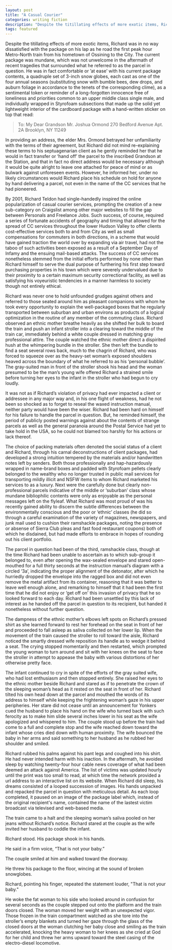```yaml
---
layout: post
title: "A Casual Courier"
categories: writing fiction
description: "Despite the titillating effects of more exotic items, Richard was in no way dissatisfied with the package on his lap as he road the first peak hour Metro-North train from his hometown of Ossining to the City."
tags: featured
---
```


Despite the titillating effects of more exotic items, Richard was in no way dissatisfied with the package on his lap as he road the first peak hour Metro-North train from his hometown of Ossining to the City. The current package was mundane, which was not unwelcome in the aftermath of recent tragedies that surrounded what he referred to as the parcel in question. He was in fact comfortable or ’at ease’ with his current package contents, a quadruple set of 3-inch snow globes, each cast as one of the four annual seasons (substituting snow with bumble bees, dew drops, and auburn foliage in accordance to the tenets of the corresponding clime), as a sentimental token or reminder of a long-forgotten innocence free of loneliness and priorities common to an upper middle class single male, and individually wrapped in Styrofoam subsections that made up the solid yet lightweight interior of the cardboard package with a hand-written sticker on top that read:

>    To:
>        My Dear Grandson Mr. Joshua Ormond
>        270 Bedford Avenue
>       Apt. 2A
>        Brooklyn, NY 11249


In providing an address, the elder Mrs. Ormond betrayed her unfamiliarity with the terms of their agreement, but Richard did not mind re-explaining these terms to his septuagenarian client as he gently reminded her that he would in fact transfer or ‘hand off’ the parcel to the inscribed Grandson at the Station, and that in fact no direct address would be necessary although it would be quite alright to leave one attached for peace of mind or as bulwark against unforeseen events. However, he informed her, under no likely circumstances would Richard place his schedule on hold for anyone by hand delivering a parcel, not even in the name of the CC services that he had pioneered.

By 2001, Richard Teldon had single-handedly inspired the online popularization of casual courier services, prompting the creation of a new sub-category on Craigslist among other major websites to fill the gap between Personals and Freelance Jobs. Such success, of course, required a series of fortunate accidents of geography and timing that allowed for the spread of CC services throughout the lower Hudson Valley to offer clients cost-effective services both to and from City as well as small compensations for commuters in both directions, in a scheme that would have gained traction the world over by expanding via air travel, had not the taboo of such activities been exposed as a result of a September Day of Infamy and the ensuing mail-based attacks. The success of CC services nonetheless stemmed from the initial efforts performed by none other than Richard himself to serve the dual purpose of furthering his first step toward purchasing properties in his town which were severely undervalued due to their proximity to a certain maximum security correctional facility, as well as satisfying his voyeuristic tendencies in a manner harmless to society though not entirely ethical.

Richard was never one to hold unfounded grudges against others and referred to those seated around him as pleasant companions with whom he took every opportunity to explain the well-packaged boxes that he regularly transported between suburban and urban environs as products of a logical optimization in the routine of any member of the commuting class. Richard observed an ethnic mother breathe heavily as she shifted her bulk to board the train and push an infant stroller into a clearing toward the middle of the train car, immediately behind a white couple dressed in matching gray professional attire. The couple watched the ethnic mother direct a dispirited hush at the whimpering bundle in the stroller. She then left the bundle to find a seat several rows back, much to the chagrin of Richard, who was forced to squeeze over as the heavy-set woman’s exposed shoulders heaved across the boundary of what he referred to as his ‘personal bubble’. The gray-suited man in front of the stroller shook his head and the woman presumed to be the man’s young wife offered Richard a strained smile before turning her eyes to the infant in the stroller who had begun to cry loudly.

It was not as if Richard’s violation of privacy had ever impacted a client or addressee in any major way and, in his one flight of weakness, had he not been so shocked as to forget to reseal the waxed instruction manual, neither party would have been the wiser. Richard had been hard on himself for his failure to handle the parcel in question. But, he reminded himself, the period of publicly posted warnings against about the contents of strange parcels as well as the general paranoia around the Postal Service had yet to take hold in the USA, so he could not blamed too harshly for his actions or lack thereof.

The choice of packing materials often denoted the social status of a client and Richard, through his carnal deconstructions of client packages, had developed a strong intuition tempered by the materials and/or handwritten notes left by senders. Both those professionally and hap-hazardously wrapped in name-brand boxes and padded with Styrofoam pellets clearly belonged to the wealthy who no longer trusted in public mail services for transporting mildly illicit and NSFW items to whom Richard marketed his services to as a luxury. Next were the carefully done but clearly non-professional parcels indicative of the middle or ‘suburban’ class whose mundane bibliophilic contents were only as enjoyable as the personal messages left on the flyleaf. What Richard was most proud of was his recently gained ability to discern the subtle differences between the environmentally conscious and the poor or ‘ethnic’ classes (he did so through a careful examination of the variety of magazines, newspapers, and junk mail used to cushion their ramshackle packages, noting the presence or absense of Sierra Club pleas and fast food restaurant coupons) both of which he disdained, but had made efforts to embrace in hopes of rounding out his client portfolio.

The parcel in question had been of the third, ramshackle class, though at the time Richard had been unable to ascertain as to which sub-group it belonged to, even after opening the wax-sealed envelope and stared open-mouthed for a full thirty seconds at the instruction manual’s diagram with a circled ‘3a’, indicating the proper alignment of the detonator, after which he hurriedly dropped the envelope into the ragged box and did not even remove the metal artifact from its container, reasoning that it was better to leave well enough alone, and remarking to himself that it had been the first time that he did not enjoy or ‘get off on’ this invasion of privacy that he so looked forward to each day. Richard had been unsettled by this lack of interest as he handed off the parcel in question to its recipient, but handed it nonetheless without further question.

The dampness of the ethnic mother’s elbows left spots on Richard’s pressed shirt as she learned forward to rest her forehead on the seat in front of her and proceeded to fall asleep as saliva collected on her lower lip. When the movement of the train caused the stroller to roll toward the aisle, Richard noticed the smartly dressed wife reposition its handle as to wedge it behind a seat. The crying stopped momentarily and then restarted, which prompted the young woman to turn around and sit with her knees on the seat to face the stroller in attempt to appease the baby with various distortions of her otherwise pretty face.

The infant continued to cry in spite of the efforts of the gray suited wife, who had lost enthusiasm and then stopped entirely. She raised her eyes to the ethnic mother beside Richard and stared as if to penetrate the crown of the sleeping woman’s head as it rested on the seat in front of her. Richard tilted his own head down at the parcel and mouthed the words of its address to himself while keeping the frightening woman’s gaze in his upper peripheries. Her stare did not cease until an announcement for Yonkers cued the husband to place his hand on the wife who turned back with such ferocity as to make him slide several inches lower in his seat as the wife apologized and whispered to him. The couple stood up before the train had come to a full and complete stop and the wife reached down toward the infant whose cries died down with human proximity. The wife bounced the baby in her arms and said something to her husband as he rubbed her shoulder and smiled. 

Richard rubbed his palms against his pant legs and coughed into his shirt. He had never intended harm with his inaction. In the aftermath, he avoided sleep by watching twenty-four hour cable news coverage of what had been deemed an attack against America. The list of victims was updated hourly until the print was too small to read, at which time the network provided a url address to an interactive list on its website. When Richard did sleep, his dreams consisted of a looped succession of images. His hands unpacked and repacked the parcel in question with meticulous detail. As each loop completed, it paused on an image of the package label which, instead of the original recipient's name, contained the name of the lastest victim broadcast via televised and web-based media.

The train came to a halt and the sleeping woman’s saliva pooled on her jeans without Richard’s notice. Richard stared at the couple as the wife invited her husband to coddle the infant.

Richard stood. His package shook in his hands.

He said in a firm voice, “That is not your baby.” 

The couple smiled at him and walked toward the doorway. 

He threw his package to the floor, wincing at the sound of broken snowglobes.

Richard, pointing his finger, repeated the statement louder, "That is not your baby."

He woke the fat woman to his side who looked around in confusion for several seconds as the couple stepped out onto the platform and the train doors closed. The woman moved her weight with an unexpected vigor. Those frozen in the train compartment watched as she tore into the stroller’s empty blankets and turned her gaze through the glass of the closed doors at the woman clutching her baby close and smiling as the train accelerated, knocking the heavy woman to her knees as she cried at God for her child and threw her arms upward toward the steel casing of the electro-diesel locomotive.
